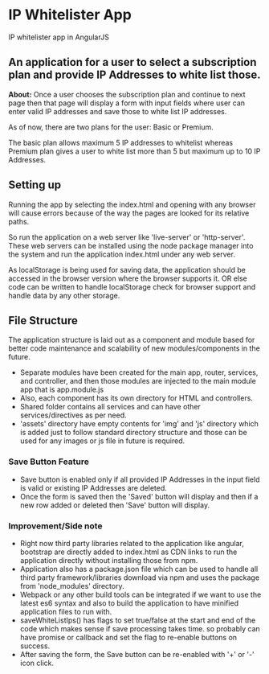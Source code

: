 # IP Whitelister App
IP whitelister app in AngularJS
## An application for a user to select a subscription plan and provide IP Addresses to white list those.
**About:** Once a user chooses the subscription plan and continue to next page then that page will display a form with input fields where user can enter valid IP addresses and save those to white list IP addresses.

As of now, there are two plans for the user: Basic or Premium.

The basic plan allows maximum 5 IP addresses to whitelist whereas Premium plan gives a user to white list more than 5 but maximum up to 10 IP Addresses.

## Setting up

Running the app by selecting the index.html and opening with any browser will cause errors because of the way the pages are looked for its relative paths.

So run the application on a web server like 'live-server' or 'http-server'. These web servers can be installed using the node package manager into the system and run the application index.html under any web server.

As localStorage is being used for saving data, the application should be accessed in the browser version where the browser supports it. 
OR else code can be written to handle localStorage check for browser support and handle data by any other storage.

## File Structure

The application structure is laid out as a component and module based for better code maintenance and scalability of new modules/components in the future.

- Separate modules have been created for the main app, router, services, and controller, and then those modules are injected to the main module app that is app.module.js
- Also, each component has its own directory for HTML and controllers.
- Shared folder contains all services and can have other services/directives as per need.
- 'assets' directory have empty contents for 'img' and 'js' directory which is added just to follow standard directory structure and those can be used for any images or js file in future is required.

### Save Button Feature
- Save button is enabled only if all provided IP Addresses in the input field is valid or existing IP Addresses are deleted.
- Once the form is saved then the 'Saved' button will display and then if a new row added or deleted then 'Save' button will display.

### Improvement/Side note

- Right now third party libraries related to the application like angular, bootstrap are directly added to index.html as CDN links to run the application directly without installing those from npm.
- Application also has a package.json file which can be used to handle all third party framework/libraries download via npm and uses the package from 'node_modules' directory.
- Webpack or any other build tools can be integrated if we want to use the latest es6 syntax and also to build the application to have minified application files to run with.
- saveWhiteListIps() has flags to set true/false at the start and end of the code which makes sense if save processing takes time. so probably can have promise or callback and set the flag to re-enable buttons on success.
- After saving the form, the Save button can be re-enabled with '+' or '-' icon click.
